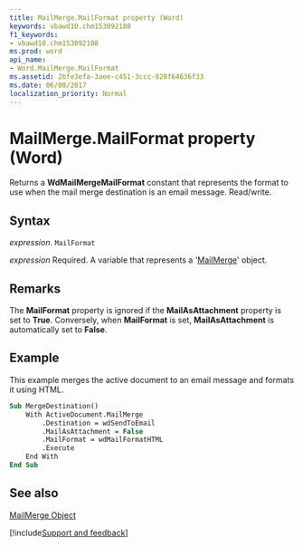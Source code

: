 ```yaml
---
title: MailMerge.MailFormat property (Word)
keywords: vbawd10.chm153092108
f1_keywords:
- vbawd10.chm153092108
ms.prod: word
api_name:
- Word.MailMerge.MailFormat
ms.assetid: 2bfe3efa-3aee-c451-3ccc-828f64636f33
ms.date: 06/08/2017
localization_priority: Normal
---
```



# MailMerge.MailFormat property (Word)

Returns a  **WdMailMergeMailFormat** constant that represents the format to use when the mail merge destination is an email message. Read/write.


## Syntax

_expression_. `MailFormat`

_expression_ Required. A variable that represents a '[MailMerge](Word.MailMerge.md)' object.


## Remarks

The  **MailFormat** property is ignored if the **MailAsAttachment** property is set to **True**. Conversely, when **MailFormat** is set, **MailAsAttachment** is automatically set to **False**.


## Example

This example merges the active document to an email message and formats it using HTML.


```vb
Sub MergeDestination() 
    With ActiveDocument.MailMerge 
        .Destination = wdSendToEmail 
        .MailAsAttachment = False 
        .MailFormat = wdMailFormatHTML 
        .Execute 
    End With 
End Sub
```


## See also


[MailMerge Object](Word.MailMerge.md)

[!include[Support and feedback](~/includes/feedback-boilerplate.md)]